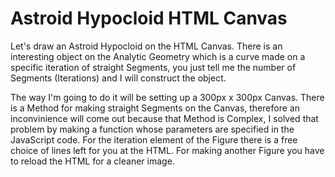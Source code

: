 # Astroid Hypocloid HTML Canvas
Let's draw an Astroid Hypocloid on the HTML Canvas. There is an interesting object on the Analytic Geometry which is a curve made on a specific iteration of straight Segments, you just tell me the number of Segments (Iterations) and I will construct the object.

The way I'm going to do it will be setting up a 300px x 300px Canvas. There is a Method for making straight Segments on the Canvas, therefore an inconvinience will come out because that Method is Complex, I solved that problem by making a function whose parameters are specified in the JavaScript code. For the iteration element of the Figure there is a free choice of lines left for you at the HTML. For making another Figure you have to reload the HTML for a cleaner image.     
